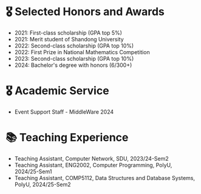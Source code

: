# 🎖 Selected Honors and Awards
- 2021: First-class scholarship (GPA top 5%)  
- 2021: Merit student of Shandong University  
- 2022: Second-class scholarship (GPA top 10%)  
- 2022: First Prize in National Mathematics Competition  
- 2023: Second-class scholarship (GPA top 10%)  
- 2024: Bachelor's degree with honors (6/300+)

# 🎖 Academic Service
- Event Support Staff - MiddleWare 2024

# 📚 Teaching Experience
- Teaching Assistant, Computer Network, SDU, 2023/24-Sem2
- Teaching Assistant, ENG2002, Computer Programming, PolyU, 2024/25-Sem1 
- Teaching Assistant, COMP5112, Data Structures and Database Systems, PolyU, 2024/25-Sem2
